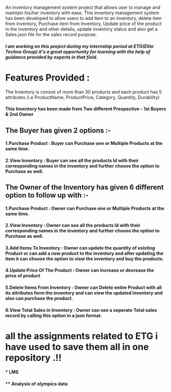 An inventory management system project that allows user to manage and maintain his/her inventory with ease. This inventory management system has been developed to allow users to add item to an inventory, delete item from inventory, Purchase item from Inventory, Update price of the product in the inventory and other details, update inventory status and also get a Sales.json file for the sales record purpose.

##### I am working on this project during my internship period at ETG(Elite Techno Group) it's a great opportunity for learning with the help of guidance provided by experts in that field. 
# Features Provided :
The Inventory is consist of more than 30 products and each product has 5 attributes (i.e ProductName, ProductPrice, Category, Quantity, Durability)

#### This Inventory has been made from Two different Prespective - 1st Buyers & 2nd Owner
## The Buyer has given 2 options :- 
#### 1.Purchase Product : Buyer can Purchase one or Multiple Products at the same time.
#### 2.View Inventory : Buyer can see all the products Id with their corresponding names in the inventory and further choose the option to Purchase as well.
## The Owner of the Inventory has given 6 different option to follow up with :- 
#### 1.Purchase Product : Owner can Purchase one or Multiple Products at the same time.
#### 2.View Inventory : Owner can see all the products Id with their corresponding names in the inventory and further choose the option to Purchase as well.
#### 3.Add Items To Inventory : Owner can update the quantity of existing Product or can add a new product to the inventory and after updating the item it can choose the option to view the inventory and buy the products.
#### 4.Update Price Of The Product : Owner can Increase or decrease the price of product
#### 5.Delete Items From Inventory : Owner can Delete entire Product with all its attributes form the inventory and can view the updated inventory and also can purchase the product.
#### 6.View Total Sales in Inventory : Owner can see a seperate Total sales record by calling this option in a json format.

# all the assignments related to ETG i have used to save them all in one repository .!!
#### * LMS
#### ** Analysis of olympics data 

